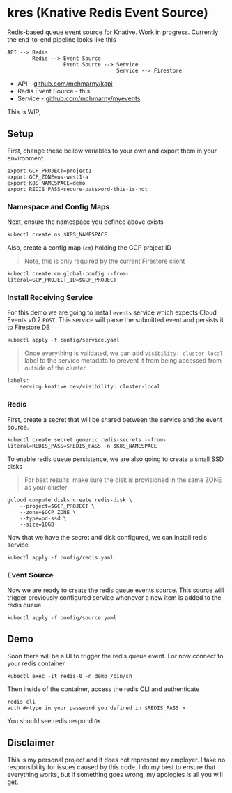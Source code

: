 # kres (Knative Redis Event Source)

Redis-based queue event source for Knative. Work in progress. Currently the end-to-end pipeline looks like this

```shell
API --> Redis
        Redis --> Event Source
                  Event Source --> Service
                                   Service --> Firestore
```

* API - [github.com/mchmarny/kapi](https://github.com/mchmarny/kapi)
* Redis Event Source - this
* Service - [github.com/mchmarny/myevents](https://github.com/mchmarny/myevents)

This is WIP,

## Setup

First, change these bellow variables to your own and export them in your environment

```shell
export GCP_PROJECT=project1
export GCP_ZONE=us-west1-a
export K8S_NAMESPACE=demo
export REDIS_PASS=secure-password-this-is-not
```

### Namespace and Config Maps

Next, ensure the namespace you defined above exists

```shell
kubectl create ns $K8S_NAMESPACE
```

Also, create a config map (`cm`) holding the GCP project ID

> Note, this is only required by the current Firestore client

```shell
kubectl create cm global-config --from-literal=GCP_PROJECT_ID=$GCP_PROJECT
```

### Install Receiving Service

For this demo we are going to install `events` service which expects Cloud Events v0.2 `POST`. This service will parse the submitted event and persists it to Firestore DB

```shell
kubectl apply -f config/service.yaml
```

> Once everything is validated, we can add `visibility: cluster-local` label to the service metadata to prevent it from being accessed from outside of the cluster.

```shell
labels:
    serving.knative.dev/visibility: cluster-local
```

### Redis

First, create a secret that will be shared between the service and the event source.

```shell
kubectl create secret generic redis-secrets --from-literal=REDIS_PASS=$REDIS_PASS -n $K8S_NAMESPACE
```

To enable redis queue persistence, we are also going to create a small SSD disks

> For best results, make sure the disk is provisioned in the same ZONE as your cluster

```shell
gcloud compute disks create redis-disk \
    --project=$GCP_PROJECT \
    --zone=$GCP_ZONE \
    --type=pd-ssd \
    --size=10GB
```

Now that we have the secret and disk configured, we can install redis service

```shell
kubectl apply -f config/redis.yaml
```

### Event Source

Now we are ready to create the redis queue events source. This source will trigger previously configured service whenever a new item is added to the redis queue

```shell
kubectl apply -f config/source.yaml
```

## Demo

Soon there will be a UI to trigger the redis queue event. For now connect to your redis container

```shell
kubectl exec -it redis-0 -n demo /bin/sh
```

Then inside of the container, access the redis CLI and authenticate

```shell
redis-cli
auth #<type in your password you defined in $REDIS_PASS >
```

You should see redis respond `OK`




## Disclaimer

This is my personal project and it does not represent my employer. I take no responsibility for issues caused by this code. I do my best to ensure that everything works, but if something goes wrong, my apologies is all you will get.
